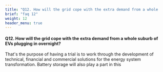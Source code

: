 ```yaml
---
title: "Q12. How will the grid cope with the extra demand from a whole suburb of EVs plugging in overnight?"
brief: "faq 12"
weight: 12
header_menu: true
--- 
```

####  Q12. How will the grid cope with the extra demand from a whole suburb of EVs plugging in overnight?

 That's the purpose of having a trial is to work through the development of technical, financial and commercial solutions for the energy system transformation. Battery storage will also play a part in this  
